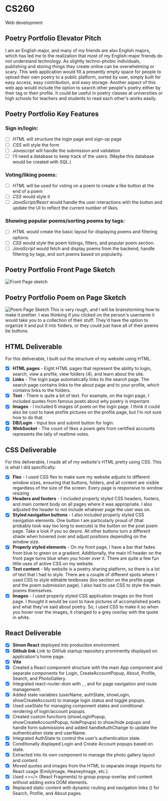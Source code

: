 # CS260
Web development

## Poetry Portfolio Elevator Pitch

I am an English major, and many of my friends are also English majors, which has led me to the realization that most of my English-major friends do not understand technology. As slightly techno-phobic individuals, publishing and storing things they create online can be overwhelming or scary. This web application would fill a presently empty space for people to upload their own poetry to a public platform, sorted by user, simply built for easy access, easy contribution, and easy storage. Another aspect of this web app would include the option to search other people's poetry either by their tag or their profile. It could be useful in poetry classes at universities or high schools for teachers and students to read each other's works easily. 

## Poetry Portfolio Key Features

### **Sign in/login:** 
- [ ] *HTML* will structure the login page and sign-up page 
- [ ] *CSS* will style the form
- [ ] *Javascript* will handle the submission and validation
- [ ] I'll need a database to keep track of the users. (Maybe this database would be created with *SQL*.)

### **Voting/liking poems:** 
- [ ] *HTML* will be used for voting on a poem to create a like button at the end of a poem
- [ ] *CSS* would style it 
- [ ] *JavaScript/React* would handle the user interactions with the button and update the UI to reflect the current number of likes. 

### **Showing popular poems/sorting poems by tags:** 
- [ ] *HTML* would create the basic layout for displaying poems and filtering options. 
- [ ] *CSS* would style the poem listings, filters, and popular poem section. 
- [ ] *JavaScript* would fetch and display poems from the backend, handle filtering by tags, and sort poems based on popularity. 

## Poetry Portfolio Front Page Sketch
![Front Page sketch](PPSketch.png)

## Poetry Portfolio Poem on Page Sketch
![Poem Page Sketch](PoemSketch.png)
This is very rough, and I will be brainstorming how to make it prettier. I was thinking if you clicked on the person's username it would take you to a collection of their stuff. They'd have the option to organize it and put it into folders, or they could just have all of their poems be buttons.

## HTML Deliverable
For this deliverable, I built out the structure of my website using HTML.
- [x] **HTML pages** - Eight HTML pages that represent the ability to login, search, view a profile, view folders (4), and learn about the site. 
- [x] **Links** - The login page automatically links to the search page. The search page contains links to the about page and to your profile, which contains links to the folders.
- [x] **Text** - There is quite a bit of text. For example, on the login page, I included quotes from famous poets about why poetry is important.
- [X] **Images** - I included 6 images of poets on the login page. I think it could also be cool to have profile pictures on the profile page, but I'm not sure how to do that.
- [x] **DB/Login** - Input box and submit button for login. 
- [x] **WebSocket** - The count of likes a poem gets from certified accounts represents the tally of realtime votes.

## CSS Deliverable
For this deliverable, I made all of my website's HTML pretty using CSS. This is what I did specifically:
- [x] **Flex** - I used CSS flex to make sure my website adjusts to different window sizes, ensuring that buttons, folders, and all content are visible regardless of the size of the screen. Every page is responsive to window resizing
- [x] **Headers and footers** - I included properly styled CSS headers, footers, and main content body on all pages where it was appropriate. I also adjusted the header to not include whatever page the user was on.
- [x] **Styled navigation buttons** - I also included properly styled CSS navigation elements. One button I am particularly proud of (that probably took way too long to execute) is the button on the post poem page. Take a look if you so desire. All other buttons turn a different shade when hovered over and adjust positions depending on the window size.
- [x] **Properly styled elements** - On my front page, I have a bar that fades from blue to green on a gradient. Additionally, the main h1 header on the front page turns blue when you hover over it. There are quite a few fun little uses of active CSS on my website.
- [x] **Text content** - My website is a poetry sharing platform, so there is a lot of text that I had to style. There are a couple of different spots where I used CSS to style editable textboxes (bio section on the profile page and the poem submission page). I also had to use CSS to style the main poems themselves.
- [x] **Images** - I used properly styled CSS application images on the front page. I thought it would be cool to have pictures of accomplished poets and what they've said about poetry. So, I used CSS to make it so when you hover over the images, it changed to a grey overlay with the quote in white.

## React Deliverable
- [x] **Simon React** deployed into production environment.
- [x] **Github link** Link to GitHub startup repository prominently displayed on application's home page.
- [x] **Vite**
- [x] Created a React component structure with the main App component and separate components for Login, CreateAccountPopup, About, Profile, Search, and PhotoGallery.
- [x] Integrated react-router-dom with <BrowserRouter>, <NavLink>, and <Routes> for page navigation and route management.
- [x] Added state variables (userName, authState, showLogin, showCreateAccount) to manage login status and toggle popups.
- [x] Used useState for managing component states and conditional rendering of login/account popups.
- [x] Created custom functions (showLoginPopup, showCreateAccountPopup, hidePopups) to show/hide popups and handle form submissions and added handleAuthChange to update the authentication state and userName.
- [x] Integrated AuthState to control the user’s authentication state.
- [x] Conditionally displayed Login and Create Account popups based on state.
- [x] Extracted <PhotoGallery /> into its own component to manage the photo gallery layout and content.
- [x] Moved quotes and images from the HTML to separate image imports for React usage (EmilyImage, HeaneyImage, etc.).
- [x] Used <></> (React Fragments) to group popup overlay and content without adding extra DOM elements.
- [x] Replaced static content with dynamic routing and navigation links (<NavLink>) for Search, Profile, and About pages.
